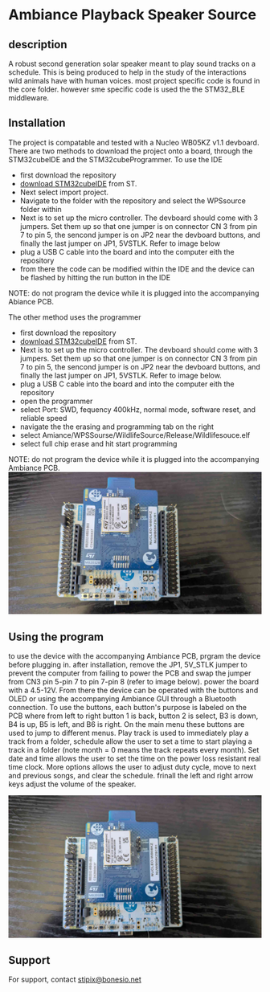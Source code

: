 # Ambiance Playback Speaker Source

## description
A robust second generation solar speaker meant to play sound tracks on a schedule. This is being produced to help in the study of the interactions wild animals have with human voices. most project specific code is found in the core folder. however sme specific code is used the the STM32_BLE middleware.

## Installation

The project is compatable and tested with a Nucleo WB05KZ v1.1 devboard. There are two methods to download the project onto a board, through the STM32cubeIDE and the STM32cubeProgrammer. To use the IDE 
- first download the repository
- [download STM32cubeIDE](https://www.st.com/en/development-tools/stm32cubeide.html#get-software) from ST. 
- Next select import project. 
- Navigate to the folder with the repository and select the WPSsource folder within
- Next is to set up the micro controller. The devboard should come with 3 jumpers. Set them up so that one jumper is on connector CN 3 from pin 7 to pin 5, the sencond jumper is on JP2 near the devboard buttons, and finally the last jumper on JP1, 5VSTLK. Refer to image below
- plug a USB C cable into the board and into the computer eith the repository
- from there the code can be modified within the IDE and the device can be flashed by hitting the run button in the IDE

NOTE: do not program the device while it is plugged into the accompanying Abiance PCB.

The other method uses the programmer
- first download the repository
- [download STM32cubeIDE](https://www.st.com/en/development-tools/stm32cubeprog.html#get-software) from ST. 
- Next is to set up the micro controller. The devboard should come with 3 jumpers. Set them up so that one jumper is on connector CN 3 from pin 7 to pin 5, the sencond jumper is on JP2 near the devboard buttons, and finally the last jumper on JP1, 5VSTLK. Refer to image below.
- plug a USB C cable into the board and into the computer eith the repository
- open the programmer
- select Port: SWD, fequency 400kHz, normal mode, software reset, and reliable speed
- navigate the the erasing and programming tab on the right
- select Amiance/WPSSourse/WildlifeSource/Release/Wildlifesouce.elf
- select full chip erase and hit start programming

NOTE: do not program the device while it is plugged into the accompanying Ambiance PCB.
![alt text](./Images/NucleoReadToInstall.jpg)

## Using the program

to use the device with the accompanying Ambiance PCB, prgram the device before plugging in. after installation, remove the JP1, 5V_STLK jumper to prevent the computer from failing to power the PCB and swap the jumper from CN3 pin 5-pin 7 to pin 7-pin 8 (refer to image below). power the board with a 4.5-12V. From there the device can be operated with the buttons and OLED or using the accompanying Ambiance GUI through a Bluetooth connection. To use the buttons, each button's purpose is labeled on the PCB where from left to right button 1 is back, button 2 is select, B3 is down, B4 is up, B5 is left, and B6 is right. On the main menu these buttons are used to jump to different menus. Play track is used to immediately play a track from a folder, schedule allow the user to set a time to start playing a track in a folder (note month = 0 means the track repeats every month). Set date and time allows the user to set the time on the power loss resistant real time clock. More options allows the user to adjust duty cycle, move to next and previous songs, and clear the schedule. frinall the left and right arrow keys adjust the volume of the speaker.

![alt text](./Images/NucleoReadytoPlugIn.jpg)

## Support
For support, contact stipix@bonesio.net